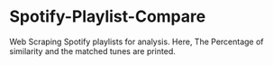 # Spotify-Playlist-Compare

Web Scraping Spotify playlists for analysis.
Here, The Percentage of similarity and the matched tunes are printed.
